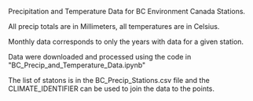 Precipitation and Temperature Data for BC Environment Canada Stations.

All precip totals are in Millimeters, all temperatures are in Celsius.

Monthly data corresponds to only the years with data for a given station.

Data were downloaded and processed using the code in "BC_Precip_and_Temperature_Data.ipynb"

The list of statons is in the BC_Precip_Stations.csv file and the CLIMATE_IDENTIFIER can be used to join the data to the points.